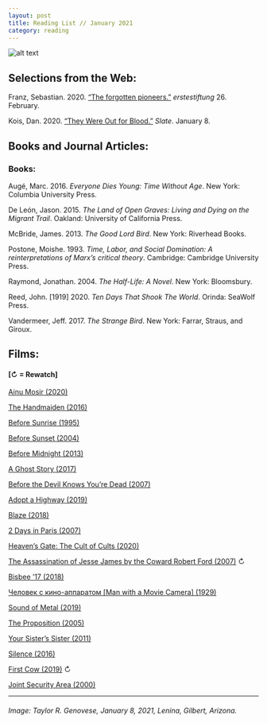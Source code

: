 ```yaml
---
layout: post
title: Reading List // January 2021
category: reading
---
```


![alt text](https://trgenovese.github.io/blog/images/jan21reading.jpg)

## Selections from the Web:
Franz, Sebastian. 2020. [“The forgotten pioneers.”](http://magazine.erstestiftung.org/en/the-forgotten-pioneers/) *erstestiftung* 26. February.

Kois, Dan. 2020. [“They Were Out for Blood.”](https://slate.com/news-and-politics/2021/01/was-there-a-plan-for-hostages-or-killings-at-the-capitol.html) *Slate*. January 8.

## Books and Journal Articles:

### Books:
Augé, Marc. 2016. *Everyone Dies Young: Time Without Age*. New York: Columbia University Press.

De León, Jason. 2015. *The Land of Open Graves: Living and Dying on the Migrant Trail*. Oakland: University of California Press.

McBride, James. 2013. *The Good Lord Bird*. New York: Riverhead Books.

Postone, Moishe. 1993. *Time, Labor, and Social Domination: A reinterpretations of Marx’s critical theory*. Cambridge: Cambridge University Press.

Raymond, Jonathan. 2004. *The Half-Life: A Novel*. New York: Bloomsbury.

Reed, John. [1919] 2020. *Ten Days That Shook The World*. Orinda: SeaWolf Press.

Vandermeer, Jeff. 2017. *The Strange Bird*. New York: Farrar, Straus, and Giroux.

## Films:
#### [↻ = Rewatch]
[Ainu Mosir (2020)](https://letterboxd.com/trgenovese/film/ainu-mosir/)

[The Handmaiden (2016)](https://letterboxd.com/trgenovese/film/the-handmaiden/)

[Before Sunrise (1995)](https://letterboxd.com/trgenovese/film/before-sunrise/)

[Before Sunset (2004)](https://letterboxd.com/trgenovese/film/before-sunset/)

[Before Midnight (2013)](https://letterboxd.com/trgenovese/film/before-midnight/)

[A Ghost Story (2017)](https://letterboxd.com/trgenovese/film/a-ghost-story-2017/)

[Before the Devil Knows You’re Dead (2007)](https://letterboxd.com/trgenovese/film/before-the-devil-knows-youre-dead/)

[Adopt a Highway (2019)](https://letterboxd.com/trgenovese/film/adopt-a-highway/)

[Blaze (2018)](https://letterboxd.com/trgenovese/film/blaze-2018/)

[2 Days in Paris (2007)](https://letterboxd.com/trgenovese/film/2-days-in-paris/)

[Heaven’s Gate: The Cult of Cults (2020)](https://letterboxd.com/trgenovese/film/heavens-gate-the-cult-of-cults/)

[The Assassination of Jesse James by the Coward Robert Ford (2007)](https://letterboxd.com/trgenovese/film/the-assassination-of-jesse-james-by-the-coward-robert-ford/1/) ↻

[Bisbee ’17 (2018)](https://letterboxd.com/trgenovese/film/bisbee-17/)

[Человек с кино-аппаратом [Man with a Movie Camera] (1929)](https://letterboxd.com/trgenovese/film/man-with-a-movie-camera/)

[Sound of Metal (2019)](https://letterboxd.com/trgenovese/film/sound-of-metal/)

[The Proposition (2005)](https://letterboxd.com/trgenovese/film/the-proposition-2005/)

[Your Sister’s Sister (2011)](https://letterboxd.com/trgenovese/film/your-sisters-sister/)

[Silence (2016)](https://letterboxd.com/trgenovese/film/silence/)

[First Cow (2019)](https://letterboxd.com/trgenovese/film/first-cow/1/) ↻

[Joint Security Area (2000)](https://letterboxd.com/trgenovese/film/joint-security-area/)

___
###### Image: Taylor R. Genovese, January 8, 2021, Lenina, Gilbert, Arizona.
